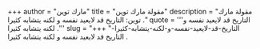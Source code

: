 +++
author = "مارك توين"
title = "مقولة مارك توين"
description = "مقولة مارك توين: التاريخ قد لايعيد نفسه و لكنه يتشابه كثيرا ."
quote = '''التاريخ قد لايعيد نفسه و لكنه يتشابه كثيرا .''' 
slug = "التاريخ-قد-لايعيد-نفسه-و-لكنه-يتشابه-كثيرا-"
+++
التاريخ قد لايعيد نفسه و لكنه يتشابه كثيرا .
